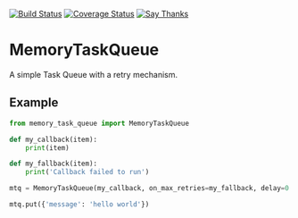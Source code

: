 [![Build Status](https://travis-ci.org/ReneVolution/memory_task_queue.svg?branch=master)](https://travis-ci.org/ReneVolution/memory_task_queue)
[![Coverage Status](https://coveralls.io/repos/github/ReneVolution/memory_task_queue/badge.svg?branch=master)](https://coveralls.io/github/ReneVolution/memory_task_queue?branch=master)
[![Say Thanks](https://img.shields.io/badge/SayThanks.io-%E2%98%BC-1EAEDB.svg)](https://saythanks.io/to/ReneVolution)


# MemoryTaskQueue

A simple Task Queue with a retry mechanism.

## Example

```python
from memory_task_queue import MemoryTaskQueue

def my_callback(item):
    print(item)

def my_fallback(item):
    print('Callback failed to run')

mtq = MemoryTaskQueue(my_callback, on_max_retries=my_fallback, delay=0.3, max_retries=3)

mtq.put({'message': 'hello world'})

```
